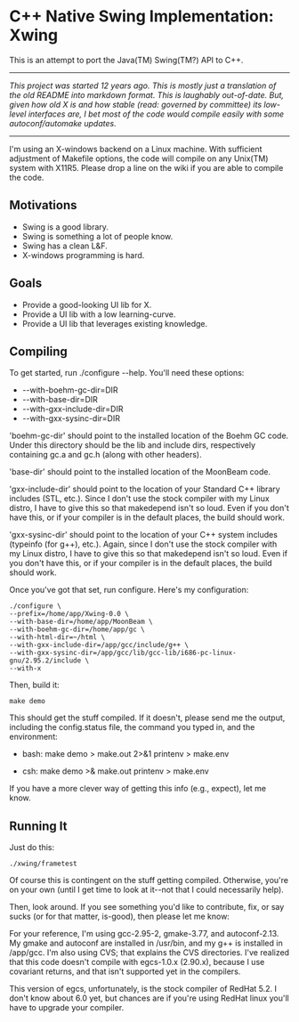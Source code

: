 C++ Native Swing Implementation: Xwing
=
This is an attempt to port the Java(TM) Swing(TM?) API to C++.

----

*This project was started 12 years ago.  This is mostly just a translation of the old README into markdown format.  This is laughably out-of-date.  But, given how old X is and how stable (read: governed by committee) its low-level interfaces are, I bet most of the code would compile easily with some autoconf/automake updates.*

----

I'm using an X-windows backend on a Linux machine. With sufficient adjustment of Makefile options, the code will compile on any Unix(TM) system with X11R5. Please drop a line on the wiki if you are able to compile the code.

Motivations
-
* Swing is a good library.
* Swing is something a lot of people know.
* Swing has a clean L&amp;F.
* X-windows programming is hard.

Goals
-
* Provide a good-looking UI lib for X.
* Provide a UI lib with a low learning-curve.
* Provide a UI lib that leverages existing knowledge.


Compiling
-
To get started, run ./configure --help. You'll need these options:

* --with-boehm-gc-dir=DIR
* --with-base-dir=DIR
* --with-gxx-include-dir=DIR
* --with-gxx-sysinc-dir=DIR

'boehm-gc-dir' should point to the installed location of the Boehm GC code. Under this directory should be the lib and include dirs, respectively containing gc.a and gc.h (along with other headers).

'base-dir' should point to the installed location of the MoonBeam code.

'gxx-include-dir' should point to the location of your Standard C++ library includes (STL, etc.). Since I don't use the stock compiler with my Linux distro, I have to give this so that makedepend isn't so loud. Even if you don't have this, or if your compiler is in the default places, the build should work.

'gxx-sysinc-dir' should point to the location of your C++ system includes (typeinfo (for g++), etc.). Again, since I don't use the stock compiler with my Linux distro, I have to give this so that makedepend isn't so loud. Even if you don't have this, or if your compiler is in the default places, the build should work.

Once you've got that set, run configure.  Here's my configuration:

	./configure \
	--prefix=/home/app/Xwing-0.0 \
	--with-base-dir=/home/app/MoonBeam \
	--with-boehm-gc-dir=/home/app/gc \
	--with-html-dir=~/html \
	--with-gxx-include-dir=/app/gcc/include/g++ \
	--with-gxx-sysinc-dir=/app/gcc/lib/gcc-lib/i686-pc-linux-gnu/2.95.2/include \
	--with-x

Then, build it:

	make demo

This should get the stuff compiled. If it doesn't, please send me the output, including the config.status file, the command you typed in, and the environment:

* bash:
	make demo > make.out 2>&1
	printenv > make.env

* csh:
	make demo >& make.out
	printenv > make.env

If you have a more clever way of getting this info (e.g., expect), let me know.

Running It
-
Just do this:

	./xwing/frametest
    
Of course this is contingent on the stuff getting compiled. Otherwise, you're on your own (until I get time to look at it--not that I could necessarily help).

Then, look around. If you see something you'd like to contribute, fix, or say sucks (or for that matter, is-good), then please let me know:

For your reference, I'm using gcc-2.95-2, gmake-3.77, and autoconf-2.13. My gmake and autoconf are installed in /usr/bin, and my g++ is installed in /app/gcc. I'm also using CVS; that explains the CVS directories. I've realized that this code doesn't compile with egcs-1.0.x (2.90.x), because I use covariant returns, and that isn't supported yet in the compilers.

This version of egcs, unfortunately, is the stock compiler of RedHat 5.2. I don't know about 6.0 yet, but chances are if you're using RedHat linux you'll have to upgrade your compiler.

